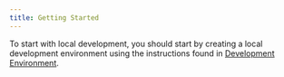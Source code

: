 ```yaml
---
title: Getting Started
---
```


To start with local development, you should start by creating a local development environment using the instructions 
found in [Development Environment](env.md).